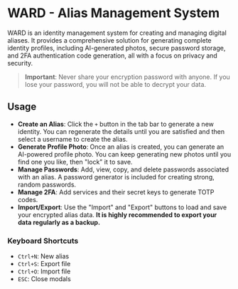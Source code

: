 # WARD - Alias Management System

WARD is an identity management system for creating and managing digital aliases. It provides a comprehensive solution for generating complete identity profiles, including AI-generated photos, secure password storage, and 2FA authentication code generation, all with a focus on privacy and security.

> **Important**: Never share your encryption password with anyone. If you lose your password, you will not be able to decrypt your data.

## Usage

* **Create an Alias**: Click the `+` button in the tab bar to generate a new identity. You can regenerate the details until you are satisfied and then select a username to create the alias.
* **Generate Profile Photo**: Once an alias is created, you can generate an AI-powered profile photo. You can keep generating new photos until you find one you like, then "lock" it to save.
* **Manage Passwords**: Add, view, copy, and delete passwords associated with an alias. A password generator is included for creating strong, random passwords.
* **Manage 2FA**: Add services and their secret keys to generate TOTP codes.
* **Import/Export**: Use the "Import" and "Export" buttons to load and save your encrypted alias data. **It is highly recommended to export your data regularly as a backup.**

### Keyboard Shortcuts

* `Ctrl+N`: New alias
* `Ctrl+S`: Export file
* `Ctrl+O`: Import file
* `ESC`: Close modals
